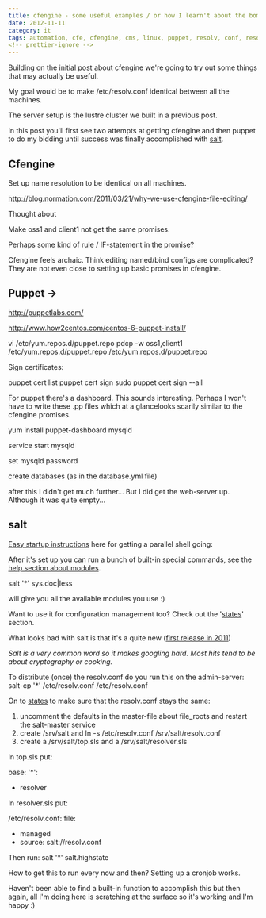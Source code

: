 ```yaml
---
title: cfengine - some useful examples / or how I learn't about the bomb and tried Puppet instead / salt?
date: 2012-11-11
category: it
tags: automation, cfe, cfengine, cms, linux, puppet, resolv, conf, resolver, salt, salt, highstate, script, scripting
<!-- prettier-ignore -->
---
```


Building on the
[initial post](https://www.guldmyr.com/cfengine-whats-that-all-about/ "cfengine – what’s that about?")
about cfengine we're going to try out some things that may actually be useful.

My goal would be to make /etc/resolv.conf identical between all the machines.

The server setup is the lustre cluster we built in a previous post.

In this post you'll first see two attempts at getting cfengine and then puppet
to do my bidding until success was finally accomplished with
[salt](https://www.guldmyr.com/cfengine-some-useful-examples-or-how-i-learnt-about-the-bomb-and-tried-puppet-instead-salt/#salt).

## Cfengine

Set up name resolution to be identical on all machines.

<http://blog.normation.com/2011/03/21/why-we-use-cfengine-file-editing/>

Thought about

Make oss1 and client1 not get the same promises.

Perhaps some kind of rule / IF-statement in the promise?

Cfengine feels archaic. Think editing named/bind configs are complicated? They
are not even close to setting up basic promises in cfengine.

## Puppet ->

<http://puppetlabs.com/>

<http://www.how2centos.com/centos-6-puppet-install/>

vi /etc/yum.repos.d/puppet.repo pdcp -w oss1,client1
/etc/yum.repos.d/puppet.repo /etc/yum.repos.d/puppet.repo

Sign certificates:

puppet cert list puppet cert sign sudo puppet cert sign --all

For puppet there's a dashboard. This sounds interesting. Perhaps I won't have to
write these .pp files which at a glancelooks scarily similar to the cfengine
promises.

yum install puppet-dashboard mysqld

service start mysqld

set mysqld password

create databases (as in the database.yml file)

after this I didn't get much further... But I did get the web-server up.
Although it was quite empty...

## salt

[Easy startup instructions](http://docs.saltstack.org/en/latest/topics/installation/fedora.html "http://docs.saltstack.org/en/latest/topics/installation/fedora.html")
here for getting a parallel shell going:

After it's set up you can run a bunch of built-in special commands, see the
[help section about modules](http://docs.saltstack.com/en/latest/#salt-in-depth "http://docs.saltstack.com/en/latest/#salt-in-depth").

salt '\*' sys.doc|less

will give you all the available modules you use :)

Want to use it for configuration management too? Check out the
'[states](http://docs.saltstack.org/en/latest/topics/tutorials/starting_states.html "http://docs.saltstack.org/en/latest/topics/tutorials/starting_states.html")'
section.

What looks bad with salt is that it's a quite new
([first release in 2011](http://en.wikipedia.org/wiki/Comparison_of_open_source_configuration_management_software#cite_note-43 "http://en.wikipedia.org/wiki/Comparison_of_open_source_configuration_management_software#cite_note-43"))

_Salt is a very common word so it makes googling hard. Most hits tend to be
about cryptography or cooking._

To distribute (once) the resolv.conf do you run this on the admin-server:
salt-cp '\*' /etc/resolv.conf /etc/resolv.conf

On to
[states](http://docs.saltstack.org/en/latest/topics/tutorials/states_pt1.html "http://docs.saltstack.org/en/latest/topics/tutorials/states_pt1.html")
to make sure that the resolv.conf stays the same:

1. uncomment the defaults in the master-file about file_roots and restart the
   salt-master service
2. create /srv/salt and ln -s /etc/resolv.conf /srv/salt/resolv.conf
3. create a /srv/salt/top.sls and a /srv/salt/resolver.sls

In top.sls put:

base: '\*':

- resolver

In resolver.sls put:

/etc/resolv.conf: file:

- managed
- source: salt://resolv.conf

Then run: salt '\*' salt.highstate

How to get this to run every now and then? Setting up a cronjob works.

Haven't been able to find a built-in function to accomplish this but then again,
all I'm doing here is scratching at the surface so it's working and I'm happy :)
